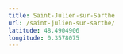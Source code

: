 ```yaml
---
title: Saint-Julien-sur-Sarthe
url: /saint-julien-sur-sarthe/
latitude: 48.4904906
longitude: 0.3578075
---
```

